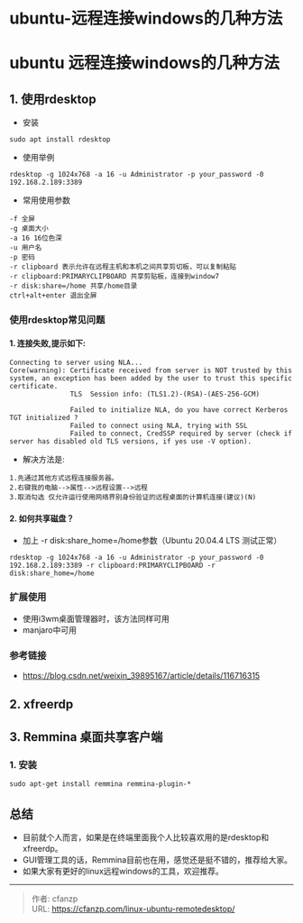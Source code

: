 # ubuntu-远程连接windows的几种方法


# ubuntu 远程连接windows的几种方法
## 1. 使用rdesktop
- 安装
```
sudo apt install rdesktop
```

- 使用举例
```
rdesktop -g 1024x768 -a 16 -u Administrator -p your_password -0 192.168.2.189:3389
```

- 常用使用参数
```
-f 全屏
-g 桌面大小
-a 16 16位色深
-u 用户名
-p 密码
-r clipboard 表示允许在远程主机和本机之间共享剪切板，可以复制粘贴
-r clipboard:PRIMARYCLIPBOARD 共享剪贴板，连接到window7
-r disk:share=/home 共享/home目录
ctrl+alt+enter 退出全屏
```

### 使用rdesktop常见问题
#### 1. 连接失败,提示如下:
```
Connecting to server using NLA...
Core(warning): Certificate received from server is NOT trusted by this system, an exception has been added by the user to trust this specific certificate.
               TLS  Session info: (TLS1.2)-(RSA)-(AES-256-GCM)

               Failed to initialize NLA, do you have correct Kerberos TGT initialized ?
               Failed to connect using NLA, trying with SSL
               Failed to connect, CredSSP required by server (check if server has disabled old TLS versions, if yes use -V option).
```

- 解决方法是:
```
1.先通过其他方式远程连接服务器。
2.右键我的电脑-->属性-->远程设置-->远程
3.取消勾选 仅允许运行使用网络界别身份验证的远程桌面的计算机连接(建议)(N)
```

#### 2. 如何共享磁盘？
- 加上 -r disk:share_home=/home参数（Ubuntu 20.04.4 LTS 测试正常）
```
rdesktop -g 1024x768 -a 16 -u Administrator -p your_password -0 192.168.2.189:3389 -r clipboard:PRIMARYCLIPBOARD -r disk:share_home=/home
```

### 扩展使用
- 使用i3wm桌面管理器时，该方法同样可用
- manjaro中可用

### 参考链接
- https://blog.csdn.net/weixin_39895167/article/details/116716315

## 2. xfreerdp

## 3. Remmina 桌面共享客户端
### 1. 安装
```
sudo apt-get install remmina remmina-plugin-*
```

## 总结
- 目前就个人而言，如果是在终端里面我个人比较喜欢用的是rdesktop和xfreerdp。
- GUI管理工具的话，Remmina目前也在用，感觉还是挺不错的，推荐给大家。
- 如果大家有更好的linux远程windows的工具，欢迎推荐。


---

> 作者: cfanzp  
> URL: https://cfanzp.com/linux-ubuntu-remotedesktop/  

